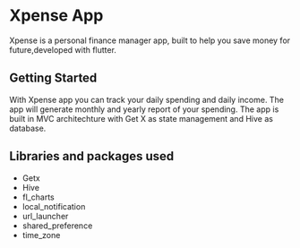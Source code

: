 # Xpense App

Xpense is a personal finance manager app, built to help you save money for future,developed with flutter.

## Getting Started

With Xpense app you can track your daily spending and daily income. The app will generate monthly and yearly report of your spending. The app is built in MVC architechture with Get X as state management and Hive as database.

## Libraries and packages used
- Getx
- Hive
- fl_charts
- local_notification
- url_launcher
- shared_preference
- time_zone


